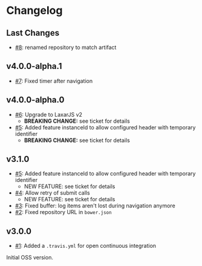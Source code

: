# Changelog

## Last Changes

- [#8](https://github.com/LaxarJS/laxar-log-activity/issues/8): renamed repository to match artifact


## v4.0.0-alpha.1

- [#7](https://github.com/LaxarJS/laxar-log-activity/issues/7): Fixed timer after navigation


## v4.0.0-alpha.0

- [#6](https://github.com/LaxarJS/laxar-log-activity/issues/6): Upgrade to LaxarJS v2
   + **BREAKING CHANGE:** see ticket for details
- [#5](https://github.com/LaxarJS/laxar-log-activity/issues/5): Added feature instanceId to allow configured header with temporary identifier
   + **BREAKING CHANGE:** see ticket for details


## v3.1.0

- [#5](https://github.com/LaxarJS/laxar-log-activity/issues/5): Added feature instanceId to allow configured header with temporary identifier
   + NEW FEATURE: see ticket for details
- [#4](https://github.com/LaxarJS/laxar-log-activity/issues/4): Allow retry of submit calls
   + NEW FEATURE: see ticket for details
- [#3](https://github.com/LaxarJS/laxar-log-activity/issues/3): Fixed buffer: log items aren't lost during navigation anymore
- [#2](https://github.com/LaxarJS/laxar-log-activity/issues/2): Fixed repository URL in `bower.json`


## v3.0.0

- [#1](https://github.com/LaxarJS/laxar-log-activity/issues/1): Added a `.travis.yml` for open continuous integration

Initial OSS version.
